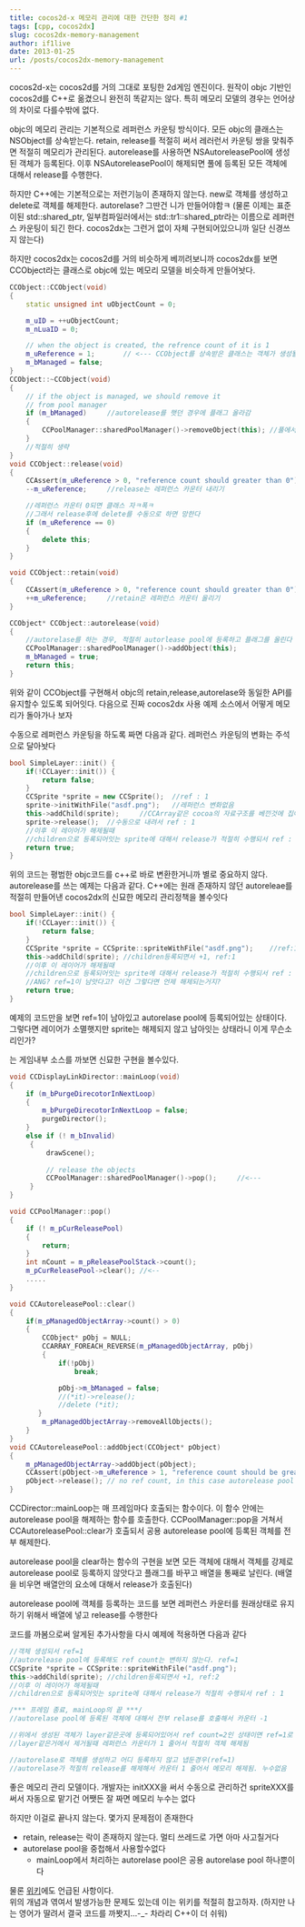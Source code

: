 ```yaml
---
title: cocos2d-x 메모리 관리에 대한 간단한 정리 #1
tags: [cpp, cocos2dx]
slug: cocos2dx-memory-management
author: if1live
date: 2013-01-25
url: /posts/cocos2dx-memory-management
---
```


cocos2d-x는 cocos2d를 거의 그대로 포팅한 2d게임 엔진이다. 
원작이 objc 기반인 cocos2d를 C++로 옮겼으니 완전히 똑같지는 않다. 
특히 메모리 모델의 경우는 언어상의 차이로 다를수밖에 없다.

objc의 메모리 관리는 기본적으로 레퍼런스 카운팅 방식이다. 모든 objc의 클래스는 NSObject를 상속받는다.
retain, release를 적절히 써서 레러런서 카운팅 쌍을 맞춰주면 적절히 메모리가 관리된다.
autorelease를 사용하면 NSAutoreleasePool에 생성된 객체가 등록된다. 
이후 NSAutoreleasePool이 해제되면 풀에 등록된 모든 객체에 대해서 release를 수행한다.

하지만 C++에는 기본적으로는 저런기능이 존재하지 않는다. new로 객체를 생성하고 delete로 객체를 해제한다.
autorelase? 그딴건 니가 만들어야함ㅋ
(물론 이제는 표준이된 std::shared_ptr, 
일부컴파일러에서는 std::tr1::shared_ptr라는 이름으로 레퍼런스 카운팅이 되긴 한다.
cocos2dx는 그런거 없이 자체 구현되어있으니까 일단 신경쓰지 않는다)

하지만 cocos2dx는 cocos2d를 거의 비슷하게 베끼려보니까 cocos2dx를 보면 CCObject라는 클래스로 objc에 있는 메모리 모델을 비슷하게 만들어놧다.

```cpp
CCObject::CCObject(void)
{
    static unsigned int uObjectCount = 0;

    m_uID = ++uObjectCount;
    m_nLuaID = 0;

    // when the object is created, the refrence count of it is 1
    m_uReference = 1;		// <--- CCObject를 상속받은 클래스는 객체가 생성될때 카운터가 1
    m_bManaged = false;
}
CCObject::~CCObject(void)
{
    // if the object is managed, we should remove it
    // from pool manager
    if (m_bManaged)		//autorelease를 햇던 경우에 플래그 올라감
    {
        CCPoolManager::sharedPoolManager()->removeObject(this);	//풀에서 제거
    }
	//적절히 생략
}
void CCObject::release(void)
{
    CCAssert(m_uReference > 0, "reference count should greater than 0");
    --m_uReference;		//release는 레퍼런스 카운터 내리기

	//레퍼런스 카운터 0되면 클래스 자ㅋ폭ㅋ
	//그래서 release후에 delete를 수동으로 하면 망한다
    if (m_uReference == 0)	
    {
        delete this;
    }
}

void CCObject::retain(void)
{
    CCAssert(m_uReference > 0, "reference count should greater than 0");
    ++m_uReference;		//retain은 레퍼런스 카운터 올리기
}

CCObject* CCObject::autorelease(void)
{
	//autorelase를 하는 경우, 적절히 autorlease pool에 등록하고 플래그를 올린다
    CCPoolManager::sharedPoolManager()->addObject(this);
    m_bManaged = true;
    return this;
}
```

위와 같이 CCObject를 구현해서 objc의 retain,release,autorelase와 동일한 API를 유지할수 있도록 되어잇다.
다음으로 진짜 cocos2dx 사용 예제 소스에서 어떻게 메모리가 돌아가나 보자

수동으로 레퍼런스 카운팅을 하도록 짜면 다음과 같다. 레퍼런스 카운팅의 변화는 주석으로 달아놧다
```cpp
bool SimpleLayer::init() {
	if(!CCLayer::init()) {
		return false;
	}
	CCSprite *sprite = new CCSprite();	//ref : 1
	sprite->initWithFile("asdf.png");	//레퍼런스 변화없음
	this->addChild(sprite);		//CCArray같은 cocoa의 자료구조를 베낀것에 집어넣으면 1증가. ref : 2
	sprite->release();	//수동으로 내려서 ref : 1
	//이후 이 레이어가 해제될때
	//children으로 등록되어잇는 sprite에 대해서 release가 적절히 수행되서 ref : 0, 누수없이 객체 삭제
	return true;
}
```

위의 코드는 평범한 objc코드를 c++로 바로 변환한거니까 별로 중요하지 않다.
autorelease를 쓰는 예제는 다음과 같다. C++에는 원래 존재하지 않던 autoreleae를 적절히 만들어낸
cocos2dx의 신묘한 메모리 관리정책을 볼수잇다
```cpp
bool SimpleLayer::init() {
	if(!CCLayer::init()) {
		return false;
	}
	CCSprite *sprite = CCSprite::spriteWithFile("asdf.png");	//ref:1, autorelease pool에 등록
	this->addChild(sprite);	//children등록되면서 +1, ref:1
	//이후 이 레이어가 해제될때
	//children으로 등록되어잇는 sprite에 대해서 release가 적절히 수행되서 ref : 1
	//ANG? ref=1이 남앗다고? 이건 그렇다면 언제 해제되는거지?
	return true;
}
```
예제의 코드만을 보면 ref=1이 남아있고 autorelase pool에 등록되어있는 상태이다.
그렇다면 레이어가 소멸햇지만 sprite는 해제되지 않고 남아잇는 상태라니 이게 무슨소리인가?


는 게임내부 소스를 까보면 신묘한 구현을 볼수있다.
```cpp
void CCDisplayLinkDirector::mainLoop(void)
{
    if (m_bPurgeDirecotorInNextLoop)
    {
        m_bPurgeDirecotorInNextLoop = false;
        purgeDirector();
    }
    else if (! m_bInvalid)
     {
         drawScene();
     
         // release the objects
         CCPoolManager::sharedPoolManager()->pop();     //<--- 
     }
}
```
```cpp
void CCPoolManager::pop()
{
    if (! m_pCurReleasePool)
    {
        return;
    }
	int nCount = m_pReleasePoolStack->count();
    m_pCurReleasePool->clear();	//<--
	.....
}
```
```cpp
void CCAutoreleasePool::clear()
{
    if(m_pManagedObjectArray->count() > 0)
    {
        CCObject* pObj = NULL;
        CCARRAY_FOREACH_REVERSE(m_pManagedObjectArray, pObj)
        {
            if(!pObj)
                break;

            pObj->m_bManaged = false;
            //(*it)->release();
            //delete (*it);
       }
        m_pManagedObjectArray->removeAllObjects();
    }
}
void CCAutoreleasePool::addObject(CCObject* pObject)
{
    m_pManagedObjectArray->addObject(pObject);
    CCAssert(pObject->m_uReference > 1, "reference count should be greater than 1");
    pObject->release(); // no ref count, in this case autorelease pool added.
}
```

CCDirector::mainLoop는 매 프레임마다 호출되는 함수이다. 이 함수 안에는 autorelease pool을 해제하는 함수를 호출한다.
CCPoolManager::pop을 거쳐서 CCAutoreleasePool::clear가 호출되서 공용 autorelease pool에 등록된 객체를 전부 해제한다.

autorelease pool을 clear하는 함수의 구현을 보면
모든 객체에 대해서 
객체를 강제로 autorelease pool로 등록하지 않앗다고 플래그를 바꾸고
배열을 통째로 날린다. (배열을 비우면 배열안의 요소에 대해서 release가 호출된다)

autorelease pool에 객체를 등록하는 코드를 보면 레퍼런스 카운터를 원래상태로 유지하기 위해서 배열에 넣고 release를 수행한다


코드를 까봄으로써 알게된 추가사항을 다시 예제에 적용하면 다음과 같다
```cpp
//객체 생성되서 ref=1
//autorelease pool에 등록해도 ref count는 변하지 않는다. ref=1
CCSprite *sprite = CCSprite::spriteWithFile("asdf.png");
this->addChild(sprite);	//children등록되면서 +1, ref:2
//이후 이 레이어가 해제될때
//children으로 등록되어잇는 sprite에 대해서 release가 적절히 수행되서 ref : 1

/*** 프레임 종료, mainLoop의 끝 ***/
//autorelase pool에 등록된 객체에 대해서 전부 relase를 호출해서 카운터 -1

//위에서 생성된 객체가 layer같은곳에 등록되어있어서 ref count=2인 상태이면 ref=1로 변함. 
//layer같은거에서 제거될때 레퍼런스 카운터가 1 줄어서 적절히 객체 해제됨

//autorelase로 객체를 생성하고 어디 등록하지 않고 냅둔경우(ref=1)
//autorelase가 적절히 release를 해제해서 카운터 1 줄어서 메모리 해제됨. 누수없음
```

좋은 메모리 관리 모델이다. 
개발자는 initXXX을 써서 수동으로 관리하건 spriteXXX를 써서 자동으로 맡기건 어쨋든 잘 짜면 메모리 누수는 없다

하지만 이걸로 끝나지 않는다. 몇가지 문제점이 존재한다
  * retain, release는 락이 존재하지 않는다. 멀티 쓰레드로 가면 아마 사고칠거다
  * autorelase pool을 중첩해서 사용할수없다
    * mainLoop에서 처리하는 autorelase pool은 공용 autorelase pool 하나뿐이다
  
물론 [위키](http://cocos2d-x.org/projects/cocos2d-x/wiki/Memory_Management_in_Cocos2d-x)에도 언급된 사항이다.  
위의 개념과 엮여서 발생가능한 문제도 있는데 이는 위키를 적절히 참고하자. 
(하지만 나는 영어가 딸려서 결국 코드를 까봣지...-_- 차라리 C++이 더 쉬워)
